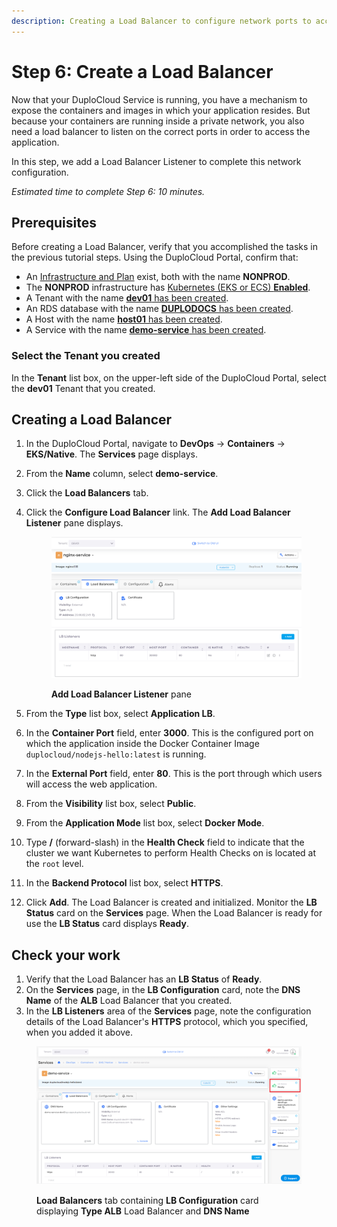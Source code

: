 ```yaml
---
description: Creating a Load Balancer to configure network ports to access the application
---
```


# Step 6: Create a Load Balancer

Now that your DuploCloud Service is running, you have a mechanism to expose the containers and images in which your application resides. But because your containers are running inside a private network, you also need a load balancer to listen on the correct ports in order to access the application.

In this step, we add a Load Balancer Listener to complete this network configuration.

_Estimated time to complete Step 6: 10 minutes._

## Prerequisites

Before creating a Load Balancer, verify that you accomplished the tasks in the previous tutorial steps.   Using the DuploCloud Portal, confirm that:

* An [Infrastructure and Plan](../step-1-infrastructure.md) exist, both with the name **NONPROD**.
* The **NONPROD** infrastructure has [Kubernetes (EKS or ECS) **Enabled**](../step-1-infrastructure.md#check-your-work).&#x20;
* A Tenant with the name [**dev01** has been created](../step-2-tenant.md).
* An RDS database with the name [**DUPLODOCS** has been created](../step-4-create-a-rds-database.md).
* A Host with the name [**host01** has been created](step-3-create-host.md).
* A Service with the name [**demo-service** has been created](step-5-create-app-via-k8s.md).

### Select the Tenant you created

In the **Tenant** list box, on the upper-left side of the DuploCloud Portal, select the **dev01** Tenant that you created.

## Creating a Load Balancer

1. In the DuploCloud Portal, navigate to **DevOps** -> **Containers** -> **EKS/Native**. The **Services** page displays.&#x20;
2. From the **Name** column, select **demo-service**.
3. Click the **Load Balancers** tab.
4.  Click the **Configure Load Balancer** link. The **Add Load Balancer Listener** pane displays.

    <div align="left">

    <figure><img src="../../../.gitbook/assets/image (27).png" alt=""><figcaption><p><strong>Add Load Balancer Listener</strong> pane</p></figcaption></figure>

    </div>
5. From the **Type** list box, select **Application LB**.
6. In the **Container Port** field, enter **3000**. This is the configured port on which the application inside the Docker Container Image `duplocloud/nodejs-hello:latest` is running.&#x20;
7. In the **External Port** field, enter **80**. This is the port through which users will access the web application.
8. From the **Visibility** list box, select **Public**.
9. From the **Application Mode** list box, select **Docker Mode**.
10. Type **/** (forward-slash) in the **Health Check** field to indicate that the cluster we want Kubernetes to perform Health Checks on is located at the `root` level.
11. In the **Backend Protocol** list box, select **HTTPS**.
12. Click **Add**. The Load Balancer is created and initialized. Monitor the **LB Status** card on the **Services** page. When the Load Balancer is ready for use the **LB Status** card displays **Ready**.&#x20;

## Check your work

1. Verify that the Load Balancer has an **LB Status** of **Ready**.&#x20;
2. On the **Services** page, in the **LB Configuration** card, note the **DNS Name** of the **ALB** Load Balancer that you created.&#x20;
3. In the **LB Listeners** area of the **Services** page, note the configuration details of the Load Balancer's **HTTPS** protocol, which you specified, when you added it above.

<figure><img src="../../../.gitbook/assets/AWS_QS_18 (1).png" alt=""><figcaption><p><strong>Load Balancers</strong> tab containing <strong>LB Configuration</strong> card displaying <strong>Type ALB</strong> Load Balancer and <strong>DNS Name</strong></p></figcaption></figure>

